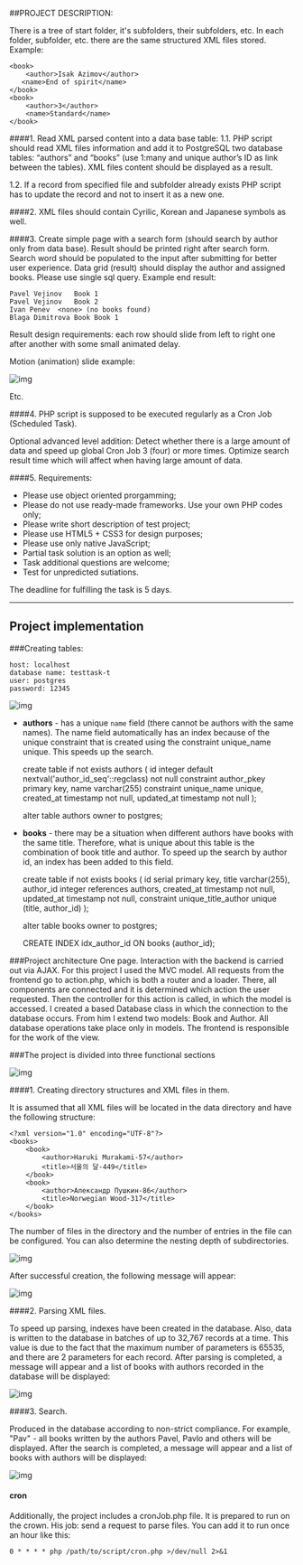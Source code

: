 ##PROJECT DESCRIPTION:

There is a tree of start folder, it's subfolders, their subfolders, etc. In each folder, subfolder, etc. there are the same structured XML files stored.
Example:

    <book>
        <author>Isak Azimov</author>
       <name>End of spirit</name>
    </book>
    <book>
        <author>3</author>
        <name>Standard</name>
    </book>

####1. Read XML parsed content into a data base table:
   1.1. PHP script should read XML files information and add it to PostgreSQL two database tables: “authors” and “books” (use 1:many and unique author’s ID as link between the tables). XML files content should be displayed as a result.
   
1.2. If a record from specified file and subfolder already exists PHP script has to update the record and not to insert it as a new one.

####2. XML files should contain Cyrilic, Korean and Japanese symbols as well.

####3. Create simple page with a search form (should search by author only from data base). Result should be printed right after search form. Search word should be populated to the input after submitting for better user experience. Data grid (result) should display the author and assigned books. Please use single sql query. Example end result:


    Pavel Vejinov	Book 1
    Pavel Vejinov	Book 2
    Ivan Penev	<none> (no books found)
    Blaga Dimitrova	Book Book 1

Result design requirements: each row should slide from left to right one after another with some small animated delay.

Motion (animation) slide example:

![img](https://i.ibb.co/LNGvcfJ/img1.png)


Etc.

####4. PHP script is supposed to be executed regularly as a Cron Job (Scheduled Task).

Optional advanced level addition: Detect whether there is a large amount of data and speed up global Cron Job 3 (four) or more times. Optimize search result time which will affect when having large amount of data.

####5. Requirements:
-	Please use object oriented prorgamming;
-	Please do not use ready-made frameworks. Use your own PHP codes only;
-	Please write short description of test project;
-	Please use HTML5 + CSS3 for design purposes;
-	Please use only native JavaScript;
-	Partial task solution is an option as well;
-	Task additional questions are welcome;
-	Test for unpredicted sutiations.

The deadline for fulfilling the task is 5 days.


---

## Project implementation

###Creating tables:

    host: localhost
    database name: testtask-t
    user: postgres
    password: 12345

![img](https://i.ibb.co/djqnksh/img2.png)

- __authors__ - has a unique `name` field (there cannot be authors with the same names). The name field automatically has an index because of the unique constraint that is created using the constraint unique_name unique. This speeds up the search.


    create table if not exists authors
    (
    id  integer default nextval('author_id_seq'::regclass) not null
         constraint author_pkey
         primary key,
    name  varchar(255)
         constraint unique_name
         unique,
    created_at  timestamp  not null,
    updated_at  timestamp  not null
    );

    alter table authors
        owner to postgres;

- __books__ - there may be a situation when different authors have books with the same title. Therefore, what is unique about this table is the combination of book title and author. To speed up the search by author id, an index has been added to this field.


    create table if not exists books
    (
    id  serial
        primary key,
    title  varchar(255),
    author_id  integer
        references authors,
    created_at  timestamp not null,
    updated_at  timestamp not null,
    constraint unique_title_author
        unique (title, author_id)
    );

    alter table books
      owner to postgres;

    CREATE INDEX idx_author_id ON books (author_id);



###Project architecture
One page. Interaction with the backend is carried out via AJAX.
For this project I used the MVC model.
All requests from the frontend go to action.php, which is both a router and a loader. There, all components are connected and it is determined which action the user requested. Then the controller for this action is called, in which the model is accessed.
I created a based Database class in which the connection to the database occurs. From him I extend two models: Book and Author. All database operations take place only in models.
The frontend is responsible for the work of the view.


###The project is divided into three functional sections

![img](https://i.ibb.co/JFsRCqz/img33.png)

####1. Creating directory structures and XML files in them.

It is assumed that all XML files will be located in the data directory and have the following structure:

    <?xml version="1.0" encoding="UTF-8"?>
    <books>
        <book>
            <author>Haruki Murakami-57</author>
            <title>서울의 달-449</title>
        </book>
        <book>
            <author>Александр Пушкин-86</author>
            <title>Norwegian Wood-317</title>
        </book>
    </books>

The number of files in the directory and the number of entries in the file can be configured. You can also determine the nesting depth of subdirectories.

![img](https://i.ibb.co/C2tCty0/img3.png)

After successful creation, the following message will appear:

![img](https://i.ibb.co/K6Hn9pp/img4.png)


####2. Parsing XML files.

To speed up parsing, indexes have been created in the database. Also, data is written to the database in batches of up to 32,767 records at a time. This value is due to the fact that the maximum number of parameters is 65535, and there are 2 parameters for each record.
After parsing is completed, a message will appear and a list of books with authors recorded in the database will be displayed:

![img](https://i.ibb.co/RDk8Kpp/img6.png)


####3. Search.

Produced in the database according to non-strict compliance. For example, "Pav" - all books written by the authors Pavel, Pavlo and others will be displayed.
After the search is completed, a message will appear and a list of books with authors will be displayed:

![img](https://i.ibb.co/2K917X9/img7.png)


#### cron
Additionally, the project includes a cronJob.php file. It is prepared to run on the crown. His job: send a request to parse files.
You can add it to run once an hour like this:

    0 * * * * php /path/to/script/cron.php >/dev/null 2>&1

